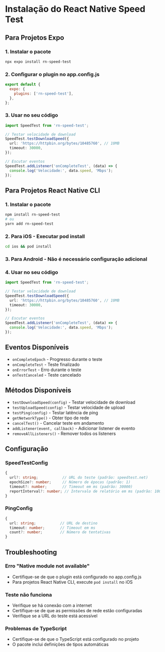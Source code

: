 # Instalação do React Native Speed Test

## Para Projetos Expo

### 1. Instalar o pacote

```bash
npx expo install rn-speed-test
```

### 2. Configurar o plugin no app.config.js

```javascript
export default {
  expo: {
    plugins: ['rn-speed-test'],
  },
};
```

### 3. Usar no seu código

```typescript
import SpeedTest from 'rn-speed-test';

// Testar velocidade de download
SpeedTest.testDownloadSpeed({
  url: 'https://httpbin.org/bytes/10485760', // 10MB
  timeout: 30000,
});

// Escutar eventos
SpeedTest.addListener('onCompleteTest', (data) => {
  console.log('Velocidade:', data.speed, 'Mbps');
});
```

## Para Projetos React Native CLI

### 1. Instalar o pacote

```bash
npm install rn-speed-test
# ou
yarn add rn-speed-test
```

### 2. Para iOS - Executar pod install

```bash
cd ios && pod install
```

### 3. Para Android - Não é necessário configuração adicional

### 4. Usar no seu código

```typescript
import SpeedTest from 'rn-speed-test';

// Testar velocidade de download
SpeedTest.testDownloadSpeed({
  url: 'https://httpbin.org/bytes/10485760', // 10MB
  timeout: 30000,
});

// Escutar eventos
SpeedTest.addListener('onCompleteTest', (data) => {
  console.log('Velocidade:', data.speed, 'Mbps');
});
```

## Eventos Disponíveis

- `onCompleteEpoch` - Progresso durante o teste
- `onCompleteTest` - Teste finalizado
- `onErrorTest` - Erro durante o teste
- `onTestCanceled` - Teste cancelado

## Métodos Disponíveis

- `testDownloadSpeed(config)` - Testar velocidade de download
- `testUploadSpeed(config)` - Testar velocidade de upload
- `testPing(config)` - Testar latência de ping
- `getNetworkType()` - Obter tipo de rede
- `cancelTest()` - Cancelar teste em andamento
- `addListener(event, callback)` - Adicionar listener de evento
- `removeAllListeners()` - Remover todos os listeners

## Configuração

### SpeedTestConfig

```typescript
{
  url?: string;           // URL do teste (padrão: speedtest.net)
  epochSize?: number;     // Número de épocas (padrão: 1)
  timeout?: number;       // Timeout em ms (padrão: 30000)
  reportInterval?: number; // Intervalo de relatório em ms (padrão: 1000)
}
```

### PingConfig

```typescript
{
  url: string;           // URL de destino
  timeout: number;       // Timeout em ms
  count?: number;        // Número de tentativas
}
```

## Troubleshooting

### Erro "Native module not available"

- Certifique-se de que o plugin está configurado no app.config.js
- Para projetos React Native CLI, execute `pod install` no iOS

### Teste não funciona

- Verifique se há conexão com a internet
- Certifique-se de que as permissões de rede estão configuradas
- Verifique se a URL do teste está acessível

### Problemas de TypeScript

- Certifique-se de que o TypeScript está configurado no projeto
- O pacote inclui definições de tipos automáticas
